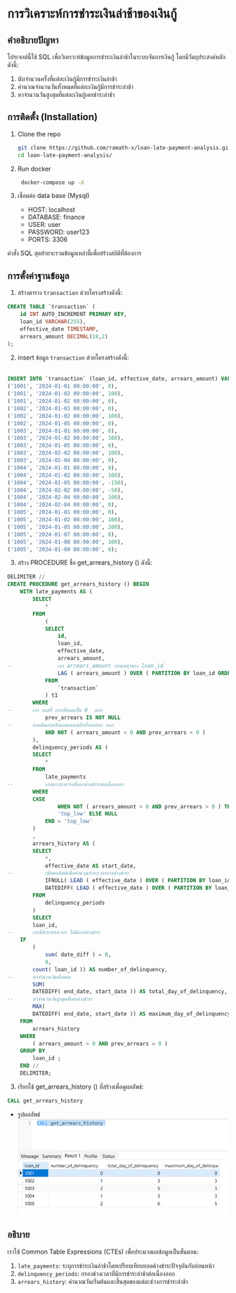 # การวิเคราะห์การชำระเงินล่าช้าของเงินกู้

## คำอธิบายปัญหา

โปรเจกต์นี้ใช้ SQL เพื่อวิเคราะห์ข้อมูลการชำระเงินล่าช้าในระบบจัดการเงินกู้ โดยมีวัตถุประสงค์หลัก ดังนี้:

1. นับจำนวนครั้งที่แต่ละเงินกู้มีการชำระเงินล่าช้า
2. คำนวณจำนวนวันทั้งหมดที่แต่ละเงินกู้มีการชำระล่าช้า
3. หาจำนวนวันสูงสุดที่แต่ละเงินกู้เคยชำระล่าช้า

## การติดตั้ง (Installation)
1. Clone the repo

    ```bash
    git clone https://github.com/ramath-x/loan-late-payment-analysis.git
    cd loan-late-payment-analysis/
    ```
2. Run docker

    ```bash
     docker-compose up -d
    ```

3. เชื่อมต่อ data base (Mysql)

    -  HOST: localhost
    -  DATABASE: finance
    -  USER: user
    -  PASSWORD: user123
    -  PORTS: 3306



คำสั่ง SQL สุดท้ายจะรวมข้อมูลเหล่านี้เพื่อสร้างสถิติที่ต้องการ

## การตั้งค่าฐานข้อมูล

1. สร้างตาราง `transaction` ด้วยโครงสร้างดังนี้:

```sql
CREATE TABLE `transaction` (
    id INT AUTO_INCREMENT PRIMARY KEY,
    loan_id VARCHAR(255),
    effective_date TIMESTAMP, 
    arrears_amount DECIMAL(18,2)
);

```

2. insert ข้อมูล `transaction` ด้วยโครงสร้างดังนี้:

```sql

INSERT INTO `transaction` (loan_id, effective_date, arrears_amount) VALUES
('1001', '2024-01-01 00:00:00', 0),
('1001', '2024-01-02 00:00:00', 100),
('1001', '2024-01-02 00:00:00', 0),
('1002', '2024-01-01 00:00:00', 0),
('1002', '2024-01-02 00:00:00', 100),
('1002', '2024-01-05 00:00:00', 0),
('1003', '2024-01-01 00:00:00', 0),
('1003', '2024-01-02 00:00:00', 100),
('1003', '2024-01-05 00:00:00', 0),
('1003', '2024-02-02 00:00:00', 100),
('1003', '2024-02-04 00:00:00', 0),
('1004', '2024-01-01 00:00:00', 0),
('1004', '2024-01-02 00:00:00', 100),
('1004', '2024-01-05 00:00:00', -150),
('1004', '2024-02-02 00:00:00', -50),
('1004', '2024-02-04 00:00:00', 100),
('1004', '2024-02-04 00:00:00', 0),
('1005', '2024-01-01 00:00:00', 0),
('1005', '2024-01-02 00:00:00', 100),
('1005', '2024-01-05 00:00:00', 200),
('1005', '2024-01-07 00:00:00', 0),
('1005', '2024-01-08 00:00:00', 100),
('1005', '2024-01-09 00:00:00', 0);

```

3. สร้าง PROCEDURE ชื่อ get_arrears_history () ดังนี้:

```sql
DELIMITER //
CREATE PROCEDURE get_arrears_history () BEGIN
	WITH late_payments AS (
		SELECT
			*
		FROM
			(
			SELECT
				id,
				loan_id,
				effective_date,
				arrears_amount,
-- 				เอา arrears_amount ก่อนหน้าของ loan_id
				LAG ( arrears_amount ) OVER ( PARTITION BY loan_id ORDER BY id ) AS prev_arrears
			FROM
				`transaction`
			) t1
		WHERE
-- 		เอา เคสที่ แรกที่ยอดเป็น 0  ออก
			prev_arrears IS NOT NULL
-- 		ยอดติดลบหรือยอดเคงเหลือที่จ่ายออก ออก
			AND NOT ( arrears_amount < 0 AND prev_arrears < 0 )
		),
		delinquency_periods AS (
		SELECT
			*
		FROM
			late_payments
-- 			เอาแถวระหว่างที่ออกค้างชำระต่อเนื่องออก
		WHERE
		CASE
				WHEN NOT ( arrears_amount > 0 AND prev_arrears > 0 ) THEN
				'top_low' ELSE NULL
			END = 'top_low'
		)
		,
		arrears_history AS (
		SELECT
			*,
			effective_date AS start_date,
-- 			เพิ่มคอลัมน์เพื่อคำนวณระยะเวลาการค้างชำระ
			IFNULL( LEAD ( effective_date ) OVER ( PARTITION BY loan_id ORDER BY id ), CURRENT_DATE ) AS end_date,
			DATEDIFF( LEAD ( effective_date ) OVER ( PARTITION BY loan_id ORDER BY id ), effective_date ) AS date_diff
		FROM
			delinquency_periods
		)
		SELECT
		loan_id,
-- 		กรณีชำระตรงเวลา ไม่มีการค้างชำระ
	IF
		(
			sum( date_diff ) = 0,
			0,
		count( loan_id )) AS number_of_delinquency,
-- 		หาจำนวนวันทั้งหมด
		SUM(
		DATEDIFF( end_date, start_date )) AS total_day_of_delinquency,
-- 		หาจำนวนวันสูงสุดที่เคยค้างชำระ
		MAX(
		DATEDIFF( end_date, start_date )) AS maximum_day_of_delinquency
	FROM
		arrears_history
	WHERE
		( arrears_amount > 0 AND prev_arrears = 0 )
	GROUP BY
		loan_id ;
	END //
	DELIMITER;
```

3. เรียกใช้ get_arrears_history () ที่สร้างเพื่อดูผลลัพธ์:

```sql
CALL get_arrears_history

```

- รูปผลลัพธ์
![Screenshot of the application](images/result_query.png)
## อธิบาย 
เราใช้ Common Table Expressions (CTEs) เพื่อประมวลผลข้อมูลเป็นขั้นตอน:

1. `late_payments`: ระบุการชำระเงินล่าช้าโดยเปรียบเทียบยอดค้างชำระปัจจุบันกับก่อนหน้า
2. `delinquency_periods`: กรองช่วงเวลาที่มีการชำระล่าช้าต่อเนื่องออก
3. `arrears_history`: คำนวณวันเริ่มต้นและสิ้นสุดของแต่ละช่วงการชำระล่าช้า